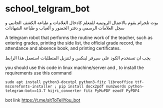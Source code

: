 # school_telgram_bot

بوت تلجرام يقوم بالاعمال الروتينية للمعلم كادخال العلامات و طباعة الكشف الجانبي و سجل العلامات الرسمي و دفتر الحضور و الغياب و طباعة الشهادات


A telegram robot that performs the routine work of the teacher, such as entering grades, printing the side list, the official grade record, the attendance and absence book, and printing certificates.

يجب ان تستخدم الكود على سيرفر لينكس و لتنزيل المتطلبات استعمل هذا الرابط 

you should use this code in linux machine/server and , to install the requirements use this command 

`sudo apt install python3-docxtpl python3-fitz libreoffice ttf-mscorefonts-installer ; pip install docx2pdf num2words python-telegram-bot==13.7 hijri_converter fitz PyMuPDF ezodf PyPDF4`

bot link 
https://t.me/sitToTellYou_bot
